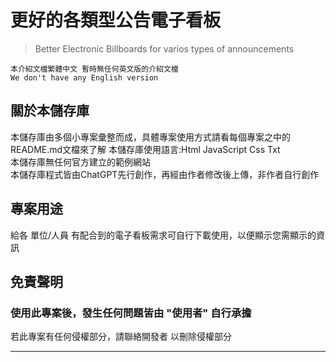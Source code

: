 # 更好的各類型公告電子看板 
> Better Electronic Billboards for varios types of announcements  <br>

`本介紹文檔繁體中文 暫時無任何英文版的介紹文檔`</br>
`We don't have any English version`


## 關於本儲存庫
本儲存庫由多個小專案彙整而成，具體專案使用方式請看每個專案之中的README.md文檔來了解
本儲存庫使用語言:Html JavaScript Css Txt<br>
本儲存庫無任何官方建立的範例網站<br>
本儲存庫程式皆由ChatGPT先行創作，再經由作者修改後上傳，非作者自行創作


## 專案用途
給各 單位/人員 有配合到的電子看板需求可自行下載使用，以便顯示您需顯示的資訊<br>

## 免責聲明
<h3>使用此專案後，發生任何問題皆由 "使用者" 自行承擔 </h3>
若此專案有任何侵權部分，請聯絡開發者 以刪除侵權部分</br>


***


